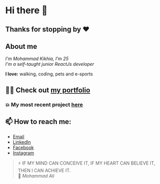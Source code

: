 # Hi there 👋
## Thanks for stopping by ❤

## About me
*I'm Mohammad Kikhia, I'm 25*  
*I'm a self-taught junior ReactJs developer*


**I love:** walking, coding, pets and e-sports

## 👨‍💻 Check out [my portfolio](mohammad-kikhia.vercel.app)
### 💥 My most recent project [here](https://github.com/M7MD-abo-jacob/uShopia)

## 📫 How to reach me: 
- [Email](m7md.master1@gmail.com)
- [LinkedIn](linkedin.com/in/mohammad-kikhia)
- [Facebook](facebook.com/100010744380377)
- [Instagram](instagram.com/m7md.abo_jacob)

>⚡ IF MY MIND CAN CONCEIVE IT, IF MY HEART CAN BELIEVE IT, THEN I CAN ACHIEVE IT.  
> 🥊 *Mohammad Ali*

